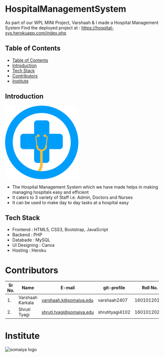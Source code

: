 # HospitalManagementSystem

As part of our WPL MINI Project, Varshaah & I  made a Hospital Management System
Find the deployed project at : https://hospital-sys.herokuapp.com/index.php

## Table of Contents
- [Table of Contents](#table-of-contents)
- [Introduction](#introduction)
- [Tech Stack](#tech-stack)
- [Contributors](#contributors)
- [Institute](#institute)

## Introduction
![](assets/img/logo-dark.png)

* The Hospital Management System which we have made helps in making managing hospitals easy and efficient 
* It caters to 3 variety of Staff i.e. Admin, Doctors and Nurses
* It can be used to make day to day tasks at a hospital easy

## Tech Stack

* Frontend  : HTML5, CSS3, Bootstrap, JavaScript
* Backend : PHP
* Databade : MySQL
* UI Designing : Canva
* Hosting : Heroku

# Contributors
| Sr No. | Name               | E-mail                       | git-profile     | Roll No.        |
| -------| -------------------| -----------------------------| ----------------| ----------------|
| 1.     | Varshaah Karkala   | varshaah.k@somaiya.edu       | varshaah2407    | 16010120193     |
| 2.     | Shruti Tyagi       | shruti.tyagi@somaiya.edu     | shrutityagi4102 | 16010120202     |


# Institute
![somaiya logo](https://user-images.githubusercontent.com/79756939/144486512-eb0cba46-18a8-4ce8-bf5c-0d256ea5d46b.jpeg)


